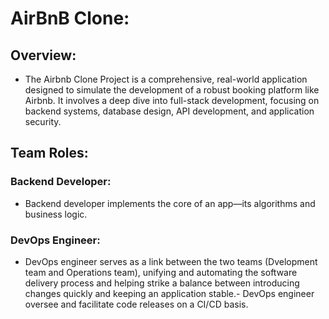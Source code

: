 # AirBnB Clone:
## Overview:
- The Airbnb Clone Project is a comprehensive, real-world application designed to simulate the development of a robust booking platform like Airbnb. It involves a deep dive into full-stack development, focusing on backend systems, database design, API development, and application security.

## Team Roles:
### Backend Developer:
- Backend developer implements the core of an app—its algorithms and business logic. 

### DevOps Engineer:
- DevOps engineer serves as a link between the two teams (Dvelopment team and Operations team), unifying and automating the software delivery process and helping strike a balance between introducing changes quickly and keeping an application stable.- DevOps engineer oversee and facilitate code releases on a CI/CD basis.